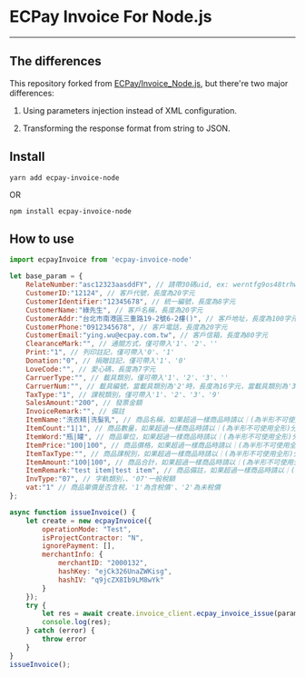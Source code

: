 # ECPay Invoice For Node.js

---

## The differences

This repository forked from [ECPay/Invoice_Node.js](https://github.com/ECPay/Invoice_Node.js), but there're two major differences:

1. Using parameters injection instead of XML configuration.  

2. Transforming the response format from string to JSON.


## Install

    yarn add ecpay-invoice-node

  OR  

    npm install ecpay-invoice-node

## How to use

```javascript
import ecpayInvoice from 'ecpay-invoice-node'

let base_param = {
    RelateNumber:"asc12323aasddFY", // 請帶30碼uid, ex: werntfg9os48trhw34etrwerh8ew2r
    CustomerID:"12124", // 客戶代號，長度為20字元
    CustomerIdentifier:"12345678", // 統一編號，長度為8字元
    CustomerName:"綠先生", // 客戶名稱，長度為20字元
    CustomerAddr:"台北市南港區三重路19-2號6-2樓()", // 客戶地址，長度為100字元
    CustomerPhone:"0912345678", // 客戶電話，長度為20字元
    CustomerEmail:"ying.wu@ecpay.com.tw", // 客戶信箱，長度為80字元
    ClearanceMark:"", // 通關方式，僅可帶入'1'、'2'、''
    Print:"1", // 列印註記，僅可帶入'0'、'1'
    Donation:"0", // 捐贈註記，僅可帶入'1'、'0'
    LoveCode:"", // 愛心碼，長度為7字元
    CarruerType:"", // 載具類別，僅可帶入'1'、'2'、'3'、''
    CarruerNum:"", // 載具編號，當載具類別為'2'時，長度為16字元，當載具類別為'3'時，長度為7字元
    TaxType:"1", // 課稅類別，僅可帶入'1'、'2'、'3'、'9'
    SalesAmount:"200", // 發票金額
    InvoiceRemark:"", // 備註
    ItemName:"洗衣精|洗髮乳", // 商品名稱，如果超過一樣商品時請以｜(為半形不可使用全形)分隔
    ItemCount:"1|1", // 商品數量，如果超過一樣商品時請以｜(為半形不可使用全形)分隔
    ItemWord:"瓶|罐", // 商品單位，如果超過一樣商品時請以｜(為半形不可使用全形)分隔
    ItemPrice:"100|100", // 商品價格，如果超過一樣商品時請以｜(為半形不可使用全形)分隔
    ItemTaxType:"", // 商品課稅別，如果超過一樣商品時請以｜(為半形不可使用全形)分隔，如果TaxType為9請帶值，其餘為空
    ItemAmount:"100|100", // 商品合計，如果超過一樣商品時請以｜(為半形不可使用全形)分隔
    ItemRemark:"test item|test item", // 商品備註，如果超過一樣商品時請以｜(為半形不可使用全形)分隔
    InvType:"07", // 字軌類別，、'07'一般稅額
    vat:"1" // 商品單價是否含稅，'1'為含稅價'、'2'為未稅價
};

async function issueInvoice() {
    let create = new ecpayInvoice({
        operationMode: "Test",
        isProjectContractor: "N",
        ignorePayment: [],
        merchantInfo: {
            merchantID: "2000132",
            hashKey: "ejCk326UnaZWKisg",
            hashIV: "q9jcZX8Ib9LM8wYk"
        }
    });
    try {
        let res = await create.invoice_client.ecpay_invoice_issue(parameters = base_param);
        console.log(res);
    } catch (error) {
        throw error
    }
}
issueInvoice();
```
